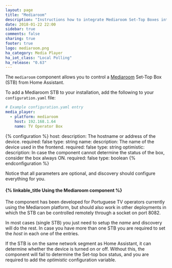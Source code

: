 ```yaml
---
layout: page
title: "Mediaroom"
description: "Instructions how to integrate Mediaroom Set-Top Boxes into Home Assistant."
date: 2018-01-22 22:00
sidebar: true
comments: false
sharing: true
footer: true
logo: mediaroom.png
ha_category: Media Player
ha_iot_class: "Local Polling"
ha_release: "0.63"
---
```


The `mediaroom` component allows you to control a [Mediaroom](https://en.wikipedia.org/wiki/Ericsson_Mediaroom) Set-Top Box (STB) from Home Assistant.

To add a Mediaroom STB to your installation, add the following to your `configuration.yaml` file:

```yaml
# Example configuration.yaml entry
media_player:
  - platform: mediaroom
    host: 192.168.1.64
    name: TV Operator Box
```

{% configuration %}
  host:
    description: The hostname or address of the device.
    required: false
    type: string
  name:
    description: The name of the device used in the frontend.
    required: false
    type: string
  optimistic:
    description: In case the component cannot determine the status of the box, consider the box always ON.
    required: false
    type: boolean
{% endconfiguration %}

Notice that all parameters are optional, and discovery should configure everything for you.

#### {% linkable_title Using the Mediaroom component %}

The component has been developed for Portuguese TV operators currently using the Mediaroom platform, but should also work in other deployments in which the STB can be controlled remotely through a socket on port 8082.

In most cases (single STB) you just need to setup the *name* and discovery will do the rest. In case you have more than one STB you are required to set the *host* in each one of the entries. 

If the STB is on the same network segment as Home Assistant, it can determine whether the device is turned on or off. Without this, the component will fail to determine the Set-top box status, and you are required to add the *optimistic* configuration variable.
